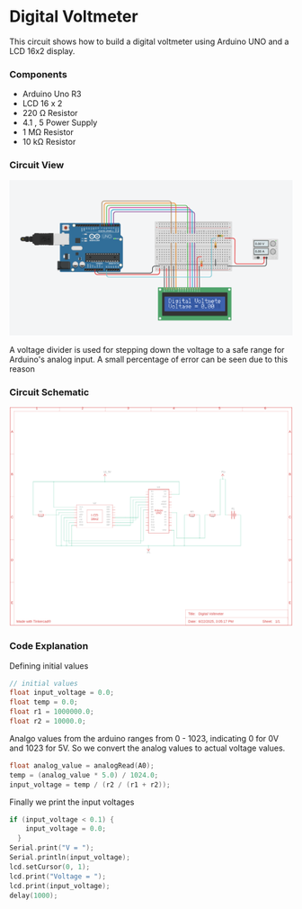 # Digital Voltmeter

This circuit shows how to build a digital voltmeter using Arduino UNO and a LCD 16x2 display.

### Components
- Arduino Uno R3
- LCD 16 x 2
- 220 Ω Resistor
- 4.1 , 5 Power Supply
- 1 MΩ Resistor
- 10 kΩ Resistor


### Circuit View
![alt text](circuit.png)

A voltage divider is used for stepping down the voltage to a safe range for Arduino's analog input. A small percentage of error can be seen due to this reason

### Circuit Schematic
![alt text](circuit_schematic.png)

### Code Explanation
Defining initial values
```cpp
// initial values
float input_voltage = 0.0;
float temp = 0.0;
float r1 = 1000000.0;
float r2 = 10000.0;
```

Analgo values from the arduino ranges from 0 - 1023, indicating 0 for 0V and 1023 for 5V. So we convert the analog values to actual voltage values.
```cpp
float analog_value = analogRead(A0);
temp = (analog_value * 5.0) / 1024.0;
input_voltage = temp / (r2 / (r1 + r2));
```

Finally we print the input voltages
```cpp
if (input_voltage < 0.1) {
    input_voltage = 0.0;
  }
Serial.print("V = ");
Serial.println(input_voltage);
lcd.setCursor(0, 1);
lcd.print("Voltage = ");
lcd.print(input_voltage);
delay(1000);
```